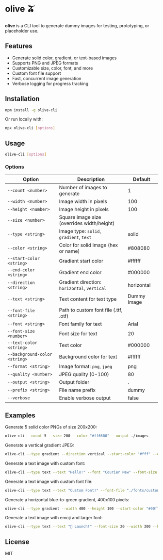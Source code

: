 # olive 🫒

**olive** is a CLI tool to generate dummy images for testing, prototyping, or placeholder use.

## Features

- Generate solid color, gradient, or text-based images
- Supports PNG and JPEG formats
- Customizable size, color, font, and more
- Custom font file support
- Fast, concurrent image generation
- Verbose logging for progress tracking

## Installation

```sh
npm install -g olive-cli
```

Or run locally with:

```sh
npx olive-cli [options]
```

## Usage

```sh
olive-cli [options]
```

### Options

| Option                        | Description                                  | Default     |
| ----------------------------- | -------------------------------------------- | ----------- |
| `--count <number>`            | Number of images to generate                 | 1           |
| `--width <number>`            | Image width in pixels                        | 100         |
| `--height <number>`           | Image height in pixels                       | 100         |
| `--size <number>`             | Square image size (overrides width/height)   |             |
| `--type <string>`             | Image type: `solid`, `gradient`, `text`      | solid       |
| `--color <string>`            | Color for solid image (hex or name)          | #808080     |
| `--start-color <string>`      | Gradient start color                         | #ffffff     |
| `--end-color <string>`        | Gradient end color                           | #000000     |
| `--direction <string>`        | Gradient direction: `horizontal`, `vertical` | horizontal  |
| `--text <string>`             | Text content for text type                   | Dummy Image |
| `--font-file <string>`        | Path to custom font file (.ttf, .otf)        |             |
| `--font <string>`             | Font family for text                         | Arial       |
| `--font-size <number>`        | Font size for text                           | 20          |
| `--text-color <string>`       | Text color                                   | #000000     |
| `--background-color <string>` | Background color for text                    | #ffffff     |
| `--format <string>`           | Image format: `png`, `jpeg`                  | png         |
| `--quality <number>`          | JPEG quality (0-100)                         | 80          |
| `--output <string>`           | Output folder                                | .           |
| `--prefix <string>`           | File name prefix                             | dummy       |
| `--verbose`                   | Enable verbose output                        | false       |

## Examples

Generate 5 solid color PNGs of size 200x200:

```sh
olive-cli --count 5 --size 200 --color "#ff6600" --output ./images
```

Generate a vertical gradient JPEG:

```sh
olive-cli --type gradient --direction vertical --start-color "#fff" --end-color "#333" --format jpeg --output ./gradients
```

Generate a text image with custom font:

```sh
olive-cli --type text --text "Hello!" --font "Courier New" --font-size 20 --background-color "#222" --text-color "#fff"
```

Generate a text image with custom font file:

```sh
olive-cli --type text --text "Custom Font!" --font-file "./fonts/custom.ttf" --font "CustomFont" --font-size 24 --output ./custom
```

Generate a horizontal blue-to-green gradient, 400x100 pixels:

```sh
olive-cli --type gradient --width 400 --height 100 --start-color "#00f" --end-color "#0f0" --direction horizontal --output ./gradients
```

Generate a text image with emoji and larger font:

```sh
olive-cli --type text --text "🚀 Launch!" --font-size 20 --width 300 --height 300 --background-color "#fffbe6" --text-color "#222" --output ./emoji
```

## License

MIT
